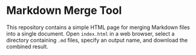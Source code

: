 # Markdown Merge Tool

This repository contains a simple HTML page for merging Markdown files into a single document. Open `index.html` in a web browser, select a directory containing `.md` files, specify an output name, and download the combined result.
